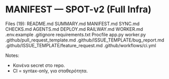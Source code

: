 # MANIFEST — SPOT-v2 (Full Infra)

Files (19):
README.md
SUMMARY.md
MANIFEST.md
SYNC.md
CHECKS.md
AGENTS.md
DEPLOY.md
RAILWAY.md
WORKER.md
.env.example
.gitignore
requirements.txt
Procfile
app.py
worker.py
.github/pull_request_template.md
.github/ISSUE_TEMPLATE/bug_report.md
.github/ISSUE_TEMPLATE/feature_request.md
.github/workflows/ci.yml

Notes:
- Κανένα secret στο repo.
- CI = syntax-only, για σταθερότητα.
